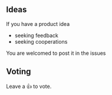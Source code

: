 ## Ideas

If you have a product idea
- seeking feedback
- seeking cooperations

You are welcomed to post it in the issues

## Voting

Leave a 👍 to vote.

